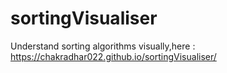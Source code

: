 # sortingVisualiser
Understand sorting algorithms visually,here : https://chakradhar022.github.io/sortingVisualiser/
